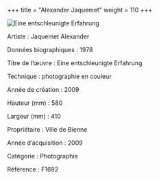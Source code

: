 +++
title = "Alexander Jaquemet"
weight = 110
+++

![Eine entschleunigte Erfahrung](/images/f1692.jpg)

Artiste
: Jaquemet Alexander

Données biographiques
: 1978

Titre de l’œuvre
: Eine entschleunigte Erfahrung

Technique
: photographie en couleur

Année de création
: 2009

Hauteur (mm)
: 580

Largeur (mm)
: 410

Propriétaire
: Ville de Bienne

Année d’acquisition
: 2009

Catégorie
: Photographie

Référence
: F1692
